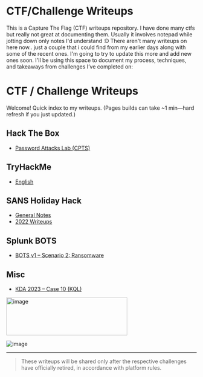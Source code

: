 # CTF/Challenge Writeups 

This is a Capture The Flag (CTF) writeups repository.
I have done many ctfs but really not great at documenting them.
Usually it involves notepad while jotting down only notes I'd understand :D
There aren't many writeups on here now.. just a couple that i could find from
my earlier days along with some of the recent ones. I'm going to try to update 
this more and add new ones soon.
I'll be using this space to document my process, techniques, and takeaways from challenges I’ve completed on:

# CTF / Challenge Writeups

Welcome! Quick index to my writeups. (Pages builds can take ~1 min—hard refresh if you just updated.)

## Hack The Box
- [Password Attacks Lab (CPTS)](HacktheBox/Password-Attacks-Lab-CPTS.md)

## TryHackMe
- [English](TryHackMe/English.md)

## SANS Holiday Hack
- [General Notes](SANS_Holiday_Hack/README.md)
- [2022 Writeups](SANS_Holiday_Hack_2022/README.md)

## Splunk BOTS
- [BOTS v1 – Scenario 2: Ransomware](Splunk/BOTS-v1-2015/Scenario-2-Ransomware/README.md)  <!-- create this README.md if it doesn't exist -->

## Misc
- [KDA 2023 – Case 10 (KQL)](miscellaneous/KDA2023_Case10_kql.md)




<img width="320" height="100" alt="image" src="https://github.com/user-attachments/assets/add2e798-4cdd-40ee-a02d-9710613a8531" />

![image](https://github.com/user-attachments/assets/5296e91d-170d-41d3-b928-6cdc3c694fba)

---

> These writeups will be shared only after the respective challenges have officially retired, in accordance with platform rules.

